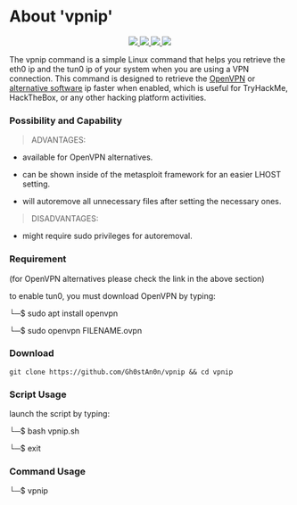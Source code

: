 # About 'vpnip'

<p align="center">
   </a>
      <a href="https://github.com/Gh0stAn0n/vpnip">
      <img src="https://img.shields.io/badge/Version-1.0.0-darkgreen">
        <img src="https://img.shields.io/badge/Release%20Date-febuary%202023-purple">
  <img src="https://shields.io/badge/Bash-100%25-066da5">
  <img src="https://shields.io/badge/Platform-Linux-darkred">
    </a>
  </p>
</p>

The vpnip command is a simple Linux command that helps you retrieve the eth0 ip and the tun0 ip of your system when you are using a VPN connection. This command is designed to retrieve the [OpenVPN](https://github.com/OpenVPN/openvpn/) or [alternative software](https://alternativeto.net/software/openvpn/?platform=linux) ip faster when enabled, which is useful for TryHackMe, HackTheBox, or any other hacking platform activities.

### Possibility and Capability

> ADVANTAGES:

- available for OpenVPN alternatives.

- can be shown inside of the metasploit framework for an easier LHOST setting.

- will autoremove all unnecessary files after setting the necessary ones.

> DISADVANTAGES:

- might require sudo privileges for autoremoval.

### Requirement

(for OpenVPN alternatives please check the link in the above section)

to enable tun0, you must download OpenVPN by typing:

└─$ sudo apt install openvpn

└─$ sudo openvpn FILENAME.ovpn

### Download

    git clone https://github.com/Gh0stAn0n/vpnip && cd vpnip

### Script Usage

launch the script by typing:

└─$ bash vpnip.sh

└─$ exit

### Command Usage

└─$ vpnip
